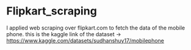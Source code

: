 # Flipkart_scraping
I applied web scraping over flipkart.com to fetch the data of the mobile phone.
this is the kaggle link of the dataset ->
https://www.kaggle.com/datasets/sudhanshuy17/mobilephone
